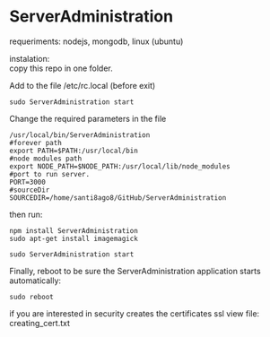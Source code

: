 ServerAdministration
====================

requeriments: nodejs, mongodb, linux (ubuntu)  

instalation:  
copy this repo in one folder.




Add to the file /etc/rc.local (before exit)

    sudo ServerAdministration start
    


Change the required parameters in the file 

    /usr/local/bin/ServerAdministration
    #forever path
    export PATH=$PATH:/usr/local/bin
    #node modules path
    export NODE_PATH=$NODE_PATH:/usr/local/lib/node_modules
    #port to run server.
    PORT=3000
    #sourceDir
    SOURCEDIR=/home/santi8ago8/GitHub/ServerAdministration
then run:

    npm install ServerAdministration
    sudo apt-get install imagemagick
    
    sudo ServerAdministration start 

    
Finally, reboot to be sure the ServerAdministration application starts automatically:

    sudo reboot

if you are interested in security creates the certificates ssl view file: creating_cert.txt